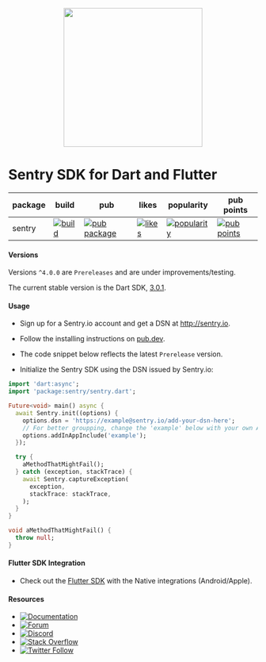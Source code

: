 <p align="center">
  <a href="https://sentry.io" target="_blank" align="center">
    <img src="https://sentry-brand.storage.googleapis.com/sentry-logo-black.png" width="280">
  </a>
  <br />
</p>

Sentry SDK for Dart and Flutter
===========

| package | build | pub | likes | popularity | pub points |
| ------- | ------- | ------- | ------- | ------- | ------- |
| sentry | [![build](https://github.com/getsentry/sentry-dart/workflows/sentry-dart/badge.svg?branch=main)](https://github.com/getsentry/sentry-dart/actions?query=workflow%3Asentry-dart) | [![pub package](https://img.shields.io/pub/v/sentry.svg)](https://pub.dev/packages/sentry) | [![likes](https://badges.bar/sentry/likes)](https://pub.dev/packages/sentry/score) | [![popularity](https://badges.bar/sentry/popularity)](https://pub.dev/packages/sentry/score) | [![pub points](https://badges.bar/sentry/pub%20points)](https://pub.dev/packages/sentry/score)

#### Versions

Versions `^4.0.0` are `Prereleases` and are under improvements/testing.

The current stable version is the Dart SDK, [3.0.1](https://pub.dev/packages/sentry).

#### Usage

- Sign up for a Sentry.io account and get a DSN at http://sentry.io.

- Follow the installing instructions on [pub.dev](https://pub.dev/packages/sentry/install).

- The code snippet below reflects the latest `Prerelease` version.

- Initialize the Sentry SDK using the DSN issued by Sentry.io:

```dart
import 'dart:async';
import 'package:sentry/sentry.dart';

Future<void> main() async {
  await Sentry.init((options) {
    options.dsn = 'https://example@sentry.io/add-your-dsn-here';
    // For better groupping, change the 'example' below with your own App's package.
    options.addInAppInclude('example');
  });

  try {
    aMethodThatMightFail();
  } catch (exception, stackTrace) {
    await Sentry.captureException(
      exception,
      stackTrace: stackTrace,
    );
  }
}

void aMethodThatMightFail() {
  throw null;
}
```

#### Flutter SDK Integration

- Check out the [Flutter SDK](https://github.com/getsentry/sentry-dart/tree/main/flutter) with the Native integrations (Android/Apple).

#### Resources

* [![Documentation](https://img.shields.io/badge/documentation-sentry.io-green.svg)](https://docs.sentry.io/platforms/flutter/)
* [![Forum](https://img.shields.io/badge/forum-sentry-green.svg)](https://forum.sentry.io/c/sdks)
* [![Discord](https://img.shields.io/discord/621778831602221064)](https://discord.gg/Ww9hbqr)
* [![Stack Overflow](https://img.shields.io/badge/stack%20overflow-sentry-green.svg)](https://stackoverflow.com/questions/tagged/sentry)
* [![Twitter Follow](https://img.shields.io/twitter/follow/getsentry?label=getsentry&style=social)](https://twitter.com/intent/follow?screen_name=getsentry)
